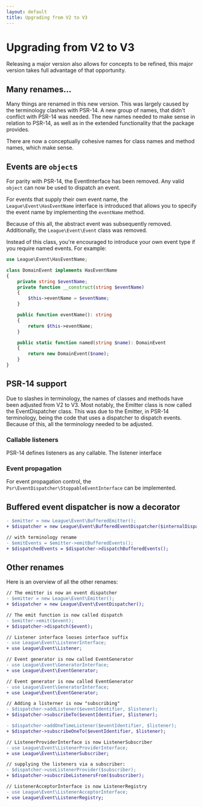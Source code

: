 ```yaml
---
layout: default
title: Upgrading from V2 to V3
---
```


# Upgrading from V2 to V3

Releasing a major version also allows for concepts to be refined,
this major version takes full advantage of that opportunity.

## Many renames...

Many things are renamed in this new version. This was largely caused
by the terminology clashes with PSR-14. A new group of names, that
didn't conflict with PSR-14 was needed. The new names needed to make
sense in relation to PSR-14, as well as in the extended functionality
that the package provides.

There are now a conceptually cohesive names for class names and method
names, which make sense.

## Events are `object`s

For parity with PSR-14, the EventInterface has been removed. Any valid
`object` can now be used to dispatch an event.

For events that supply their own event name, the `League\Event\HasEventName`
interface is introduced that allows you to specify the event name by
implementing the `eventName` method.

Because of this all, the abstract event was subsequently removed. Additionally,
the `League\Event\Event` class was removed.

Instead of this class, you're encouraged to introduce your own event type if
you require named events. For example:

```php
use League\Event\HasEventName;

class DomainEvent implements HasEventName
{
    private string $eventName;
    private function __construct(string $eventName)
    {
        $this->eventName = $eventName;
    }

    public function eventName(): string
    {
        return $this->eventName;
    }

    public static function named(string $name): DomainEvent
    {
        return new DomainEvent($name);
    }
}
```

## PSR-14 support

Due to slashes in terminology, the names of classes and methods have
been adjusted from V2 to V3. Most notably, the Emitter class
is now called the EventDispatcher class. This was due to the Emitter,
in PSR-14 terminology, being the code that uses a dispatcher to dispatch
events. Because of this, all the terminology needed to be adjusted.

### Callable listeners

PSR-14 defines listeners as any callable. The listener interface

### Event propagation

For event propagation control, the `Psr\EventDispatcher\StoppableEventInterface`
can be implemented.

## Buffered event dispatcher is now a decorator

```diff
- $emitter = new League\Event\BufferedEmitter();
+ $dispatcher = new League\Event\BufferedEventDispatcher($internalDispatcher);

// with terminology rename
- $emitEvents = $emitter->emitBufferedEvents();
+ $dispatchedEvents = $dispatcher->dispatchBufferedEvents();
```

## Other renames

Here is an overview of all the other renames:

```diff
// The emitter is now an event dispatcher
- $emitter = new League\Event\Emitter();
+ $dispatcher = new League\Event\EventDispatcher();

// The emit function is now called dispatch
- $emitter->emit($event);
+ $dispatcher->dispatch($event);

// Listener interface looses interface suffix
- use League\Event\ListenerInterface;
+ use League\Event\Listener;

// Event generator is now called EventGenerator
- use League\Event\GeneratorInterface;
+ use League\Event\EventGenerator;

// Event generator is now called EventGenerator
- use League\Event\GeneratorInterface;
+ use League\Event\EventGenerator;

// Adding a listerner is now "subscribing"
- $dispatcher->addListener($eventIdentifier, $listener);
+ $dispatcher->subscribeTo($eventIdentifier, $listener);

- $dispatcher->addOneTimeListener($eventIdentifier, $listener);
+ $dispatcher->subscribeOneTo($eventIdentifier, $listener);

// ListenerProviderInterface is now ListenerSubscriber
- use League\Event\ListenerProviderInterface;
+ use League\Event\ListenerSubscriber;

// supplying the listeners via a subscriber:
- $dispatcher->useListenerProvider($subscriber);
+ $dispatcher->subscribeListenersFrom($subscriber);

// ListenerAcceptorInterface is now ListenerRegistry
- use League\Event\ListenerAcceptorInterface;
+ use League\Event\ListenerRegistry;
```
